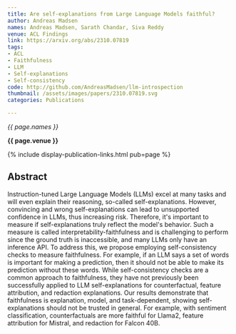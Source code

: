 ```yaml
---
title: Are self-explanations from Large Language Models faithful?
author: Andreas Madsen
names: Andreas Madsen, Sarath Chandar, Siva Reddy
venue: ACL Findings
link: https://arxiv.org/abs/2310.07819
tags:
- ACL
- Faithfulness
- LLM
- Self-explanations
- Self-consistency
code: http://github.com/AndreasMadsen/llm-introspection
thumbnail: /assets/images/papers/2310.07819.svg
categories: Publications

---
```


*{{ page.names }}*

**{{ page.venue }}**

{% include display-publication-links.html pub=page %}

## Abstract

Instruction-tuned Large Language Models (LLMs) excel at many tasks and will even explain their reasoning, so-called self-explanations. However, convincing and wrong self-explanations can lead to unsupported confidence in LLMs, thus increasing risk. Therefore, it's important to measure if self-explanations truly reflect the model's behavior. Such a measure is called interpretability-faithfulness and is challenging to perform since the ground truth is inaccessible, and many LLMs only have an inference API. To address this, we propose employing self-consistency checks to measure faithfulness. For example, if an LLM says a set of words is important for making a prediction, then it should not be able to make its prediction without these words. While self-consistency checks are a common approach to faithfulness, they have not previously been successfully applied to LLM self-explanations for counterfactual, feature attribution, and redaction explanations. Our results demonstrate that faithfulness is explanation, model, and task-dependent, showing self-explanations should not be trusted in general. For example, with sentiment classification, counterfactuals are more faithful for Llama2, feature attribution for Mistral, and redaction for Falcon 40B.